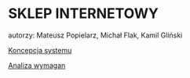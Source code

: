 # SKLEP INTERNETOWY
autorzy: Mateusz Popielarz, Michał Flak, Kamil Gliński

[Koncepcja systemu](KONCEPCJA_SYSTEMU_ANALIZA_WYMAGAN.md)

[Analiza wymagan](ANALIZA_WYMAGAN.md)
